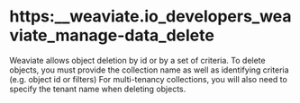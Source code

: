 # https:\_\_weaviate.io_developers_weaviate_manage-data_delete

Weaviate allows object deletion by id or by a set of criteria. To delete objects, you must provide the collection name as well as identifying criteria (e.g. object id or filters) For multi-tenancy collections, you will also need to specify the tenant name when deleting objects.
